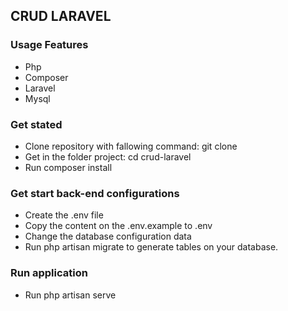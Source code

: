 
## CRUD LARAVEL
### Usage Features
- Php
- Composer
- Laravel
- Mysql

### Get stated
- Clone repository with fallowing command: git clone 
- Get in the folder project: cd crud-laravel
- Run composer install

### Get start back-end configurations
- Create the .env file
- Copy the content on the .env.example to .env
- Change the database configuration data
- Run php artisan migrate to generate tables on your database.

### Run application
- Run php artisan serve

